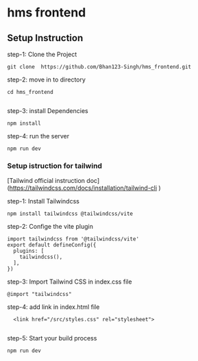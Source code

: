 # hms frontend
## Setup Instruction
step-1: Clone the Project  

```
git clone  https://github.com/Bhan123-Singh/hms_frontend.git

```
step-2: move in to directory

```
cd hms_frontend
 
```
step-3: install Dependencies

```
npm install

```
step-4: run the server

```
npm run dev

```

### Setup istruction for tailwind
[Tailwind official instruction doc]
(https://tailwindcss.com/docs/installation/tailwind-cli )


step-1: Install Tailwindcss
```
npm install tailwindcss @tailwindcss/vite

```
step-2: Confige the vite plugin
```
import tailwindcss from '@tailwindcss/vite'
export default defineConfig({
  plugins: [
    tailwindcss(),
  ],
})

```
step-3: Import Tailwind CSS in index.css file

```
@import "tailwindcss"

```
step-4: add link in index.html file

```
  <link href="/src/styles.css" rel="stylesheet">
  
```
step-5: Start your build process

```
npm run dev

```
